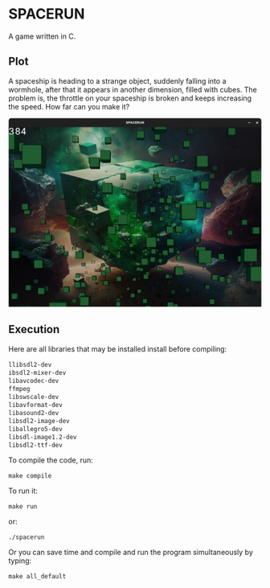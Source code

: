 # SPACERUN

A game written in C.
## Plot
A spaceship is heading to a strange object, suddenly falling into a wormhole, after that it appears in another dimension, filled with cubes. The problem is, the throttle on your spaceship is broken and keeps increasing the speed. How far can you make it?

![Gameplay](https://github.com/MLO73/SPACERUN/blob/main/resources/Screenshot.png?raw=true)

## Execution
Here are all libraries that may be installed install before compiling:
```
llibsdl2-dev
ibsdl2-mixer-dev
libavcodec-dev
ffmpeg
libswscale-dev
libavformat-dev
libasound2-dev
libsdl2-image-dev
liballegro5-dev
libsdl-image1.2-dev
libsdl2-ttf-dev
```
To compile the code, run:

    make compile
To run it:

    make run
or:

    ./spacerun
Or you can save time and compile and run the program simultaneously by typing:

    make all_default
